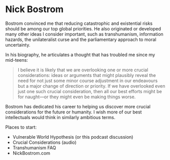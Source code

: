 # Nick Bostrom
Bostrom convinced me that reducing catastrophic and existential risks should be among our top global priorities. He also originated or developed many other ideas I consider important, such as transhumanism, information hazards, the unilateralist curse and the parliamentary approach to moral uncertainty.  

In his biography, he articulates a thought that has troubled me since my mid-teens:

> I believe it is likely that we are overlooking one or more crucial considerations: ideas or arguments that might plausibly reveal the need for not just some minor course adjustment in our endeavours but a major change of direction or priority. If we have overlooked even just one such crucial consideration, then all our best efforts might be for naught—or they might even be making things worse. 

Bostrom has dedicated his career to helping us discover more crucial considerations for the future or humanity. I wish more of our best intellectuals would think in similarly ambitious terms.

Places to start:
* Vulnerable World Hypothesis (or this podcast discussion)
* Crucial Considerations (audio)
* Transhumanism FAQ
* NickBostrom.com


<!-- #web/people -->


<!--stackedit_data:
eyJoaXN0b3J5IjpbMTE5NDk2MzcwMF19
-->

<!-- {BearID:nick-bostrom.md} -->
